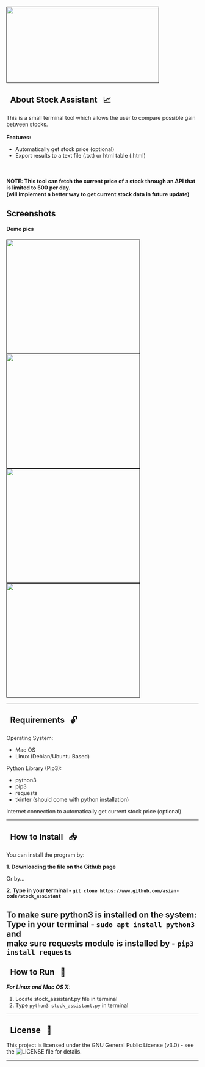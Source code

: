 <a href="" target="_blank"><img src="https://raw.githubusercontent.com/asian-code/stock_assistant/master/Images/logo.png" align="top" border="0" width="400" height="200"></a>
##  &nbsp; About Stock Assistant &nbsp; :chart_with_upwards_trend:

This is a small terminal tool which allows the user to compare possible gain between stocks.<br><br>
**Features:**
* Automatically get stock price (optional)
* Export results to a text file (.txt) or html table (.html)

<br>

#### NOTE: This tool can fetch the current price of a stock through an API that is limited to 500 per day. <br>(will implement a better way to get current stock data in future update)
## Screenshots

#### Demo pics
<a href="" target="_blank"><img src="https://raw.githubusercontent.com/asian-code/stock_assistant/master/Images/autoPrice.png" align="top" border="0" width="350" height="300"></a>
<a href="" target="_blank"><img src="https://raw.githubusercontent.com/asian-code/stock_assistant/master/Images/table.png" align="top" border="0" width="350" height="300"></a>
<a href="" target="_blank"><img src="https://raw.githubusercontent.com/asian-code/stock_assistant/master/Images/savemenu.png" align="top" border="0" width="350" height="300"></a>
<a href="" target="_blank"><img src="https://raw.githubusercontent.com/asian-code/stock_assistant/master/Images/htmlTable.png" align="top" border="0" width="350" height="300"></a>



------------------------------------------------------------------------

##  &nbsp; Requirements &nbsp; :unlock:

Operating System:
* Mac OS 
* Linux (Debian/Ubuntu Based)

Python Library (Pip3):
* python3
* pip3
* requests
* tkinter (should come with python installation)

Internet connection to automatically get current stock price (optional)

------------------------------------------------------------------------

##  &nbsp; How to Install &nbsp; :inbox_tray:

You can install the program by:

**1. Downloading the file on the Github page**

Or by...

**2. Type in your terminal - `git clone https://www.github.com/asian-code/stock_assistant`**

**To make sure python3 is installed on the system:**<br>
Type in your terminal - `sudo apt install python3` <br>
and<br>
make sure requests module is installed by - `pip3 install requests`
------------------------------------------------------------------------

## &nbsp; How to Run &nbsp; :running:

***For Linux and Mac OS X:***
1. Locate stock_assistant.py file in terminal<br>
2. Type `python3 stock_assistant.py` in terminal

------------------------------------------------------------------------

##  &nbsp; License &nbsp; :page_with_curl:

This project is licensed under the GNU General Public License (v3.0) - see the ![LICENSE](https://github.com/asian-code/stockCompare/blob/master/LICENSE) file for details.

------------------------------------------------------------------------

